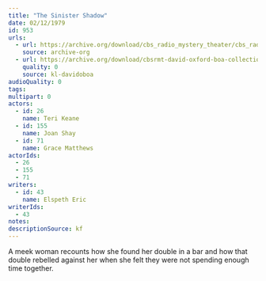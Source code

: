 ```yaml
---
title: "The Sinister Shadow"
date: 02/12/1979
id: 953
urls: 
  - url: https://archive.org/download/cbs_radio_mystery_theater/cbs_radio_mystery_theater-0951-1000.zip/cbs_radio_mystery_theater-0951-1000%2Fcbsrmt_0953_the_sinister_shadow.mp3
    source: archive-org
  - url: https://archive.org/download/cbsrmt-david-oxford-boa-collection/CBSRMT-790212-0953-The-Sinister-Shadow-(128-44)_KQV-{BoA}.mp3
    quality: 0
    source: kl-davidoboa
audioQuality: 0
tags: 
multipart: 0
actors:  
  - id: 26
    name: Teri Keane  
  - id: 155
    name: Joan Shay  
  - id: 71
    name: Grace Matthews
actorIds:  
  - 26  
  - 155  
  - 71
writers:  
  - id: 43
    name: Elspeth Eric
writerIds:  
  - 43
notes: 
descriptionSource: kf
---
```

A meek woman recounts how she found her double in a bar and how that double rebelled against her when she felt they were not spending enough time together.
